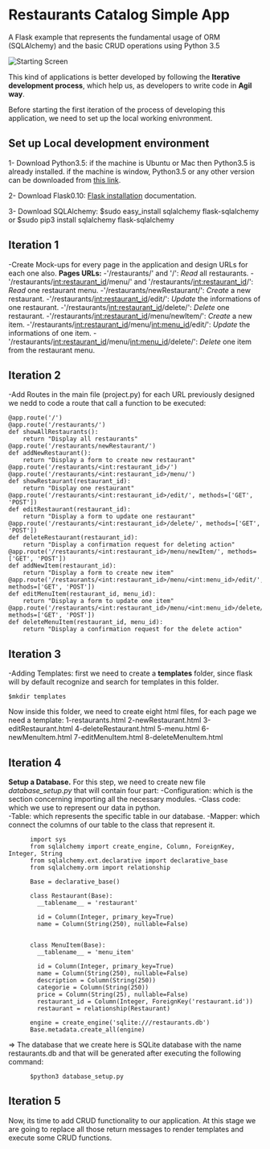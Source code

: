 # Restaurants Catalog Simple App

A Flask example that represents the fundamental usage of ORM (SQLAlchemy) and the basic CRUD operations using Python 3.5 

![Starting Screen](https://github.com/KawtharE/RestaurantsCatalog/blob/master/assets/Screencast_2018-03-17_18_30_50.gif)

This kind of applications is better developed by following the **Iterative development process**, which help us, as developers to write code in **Agil way**.

Before starting the first iteration of the process of developing this application, we need to set up the local working enivronment.

## Set up Local development environment

1- Download Python3.5:
    if the machine is Ubuntu or Mac then Python3.5 is already installed.
    if the machine is window, Python3.5 or any other version can be downloaded from [this link](https://www.python.org/downloads/).
    
2- Download Flask0.10:
    [Flask installation](http://flask.pocoo.org/docs/0.10/installation/) documentation.
    
3- Download SQLAlchemy:
    $sudo easy_install sqlalchemy flask-sqlalchemy
    or
    $sudo pip3 install sqlalchemy flask-sqlalchemy
    
## Iteration 1
-Create Mock-ups for every page in the application and design URLs for each one also.
**Pages URLs:**
  -'/restaurants/' and '/': *Read* all restaurants.
  -'/restaurants/<int:restaurant_id>/menu/' and '/restaurants/<int:restaurant_id>/': *Read* one restaurant menu.
  -'/restaurants/newRestaurant/': *Create* a new restaurant.
  -'/restaurants/<int:restaurant_id>/edit/': *Update* the informations of one restaurant.
  -'/restaurants/<int:restaurant_id>/delete/': *Delete* one restaurant.
  -'/restaurants/<int:restaurant_id>/menu/newItem/': *Create* a new item.
  -'/restaurants/<int:restaurant_id>/menu/<int:menu_id>/edit/': *Update* the informations of one item.
  -'/restaurants/<int:restaurant_id>/menu/<int:menu_id>/delete/': *Delete* one item from the restaurant menu.
  
## Iteration 2
-Add Routes in the main file (project.py)
for each URL previously designed we nedd to code a route that call a function to be executed:
    
    @app.route('/')
    @app.route('/restaurants/')
    def showAllRestaurants():
        return "Display all restaurants"
    @app.route('/restaurants/newRestaurant/')
    def addNewRestaurant():
        return "Display a form to create new restaurant"
    @app.route('/restaurants/<int:restaurant_id>/')
    @app.route('/restaurants/<int:restaurant_id>/menu/')
    def showRestaurant(restaurant_id):
        return "Display one restaurant"
    @app.route('/restaurants/<int:restaurant_id>/edit/', methods=['GET', 'POST'])
    def editRestaurant(restaurant_id):
        return "Display a form to update one restaurant"
    @app.route('/restaurants/<int:restaurant_id>/delete/', methods=['GET', 'POST'])
    def deleteRestaurant(restaurant_id):
        return "Display a confirmation request for deleting action"
    @app.route('/restaurants/<int:restaurant_id>/menu/newItem/', methods=['GET', 'POST'])
    def addNewItem(restaurant_id):
        return "Display a form to create new item"
    @app.route('/restaurants/<int:restaurant_id>/menu/<int:menu_id>/edit/', methods=['GET', 'POST'])
    def editMenuItem(restaurant_id, menu_id):
        return "Display a form to update one item"
    @app.route('/restaurants/<int:restaurant_id>/menu/<int:menu_id>/delete/', methods=['GET', 'POST'])
    def deleteMenuItem(restaurant_id, menu_id):
        return "Display a confirmation request for the delete action"
        
## Iteration 3
-Adding Templates: first we need to create a **templates** folder, since flask will by default recognize and search for templates in this folder.

    $mkdir templates
    
Now inside this folder, we need to create eight html files, for each page we need a template:
1-restaurants.html
2-newRestaurant.html
3-editRestaurant.html
4-deleteRestaurant.html
5-menu.html
6-newMenuItem.html
7-editMenuItem.html
8-deleteMenuItem.html

## Iteration 4
**Setup a Database.**
For this step, we need to create new file *database_setup.py* that will contain four part:
          -Configuration: which is the section concerning importing all the necessary modules. 
          -Class code: which we use to represent our data in python.  
          -Table: which represents the specific table in our database. 
          -Mapper: which connect the columns of our table to the class that represent it.
          
          import sys
          from sqlalchemy import create_engine, Column, ForeignKey, Integer, String
          from sqlalchemy.ext.declarative import declarative_base
          from sqlalchemy.orm import relationship

          Base = declarative_base()

          class Restaurant(Base):
            __tablename__ = 'restaurant'

            id = Column(Integer, primary_key=True)
            name = Column(String(250), nullable=False)


          class MenuItem(Base):
            __tablename__ = 'menu_item'

            id = Column(Integer, primary_key=True)
            name = Column(String(250), nullable=False)
            description = Column(String(250))
            categorie = Column(String(250))
            price = Column(String(25), nullable=False)
            restaurant_id = Column(Integer, ForeignKey('restaurant.id'))
            restaurant = relationship(Restaurant)

          engine = create_engine('sqlite:///restaurants.db')
          Base.metadata.create_all(engine)
          
=> The database that we create here is SQLite database with the name restaurants.db and that will be generated after executing the following command:
        
          $python3 database_setup.py
          
## Iteration 5
Now, its time to add CRUD functionality to our application.
At this stage we are going to replace all those return messages to render templates and execute some CRUD functions.




